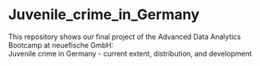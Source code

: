 # Juvenile_crime_in_Germany
This repository shows our final project of the Advanced Data Analytics Bootcamp at neuefische GmbH:  
Juvenile crime in Germany - current extent, distribution, and development
